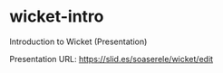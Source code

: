 wicket-intro
============

Introduction to Wicket (Presentation)

Presentation URL: https://slid.es/soaserele/wicket/edit
